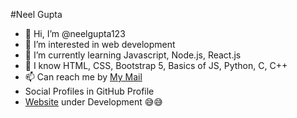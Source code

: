 #Neel Gupta

- 👋 Hi, I’m @neelgupta123
- 👀 I’m interested in web development
- 🌱 I’m currently learning Javascript, Node.js, React.js  
- 🌱 I know HTML, CSS, Bootstrap 5,  Basics   of JS, Python, C, C++
- 📫 Can reach me by [My Mail](mailto:guptaneelhome@gmail.com)
- Social Profiles in GitHub Profile
- [Website](https://neelnext.vercel.app) under Development 😅😅

<!---
neelgupta123/neelgupta123 is a ✨ special ✨ repository because its `README.md` (this file) appears on your GitHub profile.
You can click the Preview link to take a look at your changes.
--->
